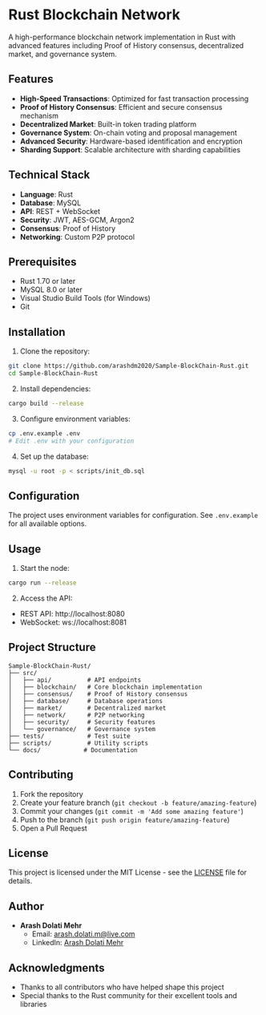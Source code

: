 # Rust Blockchain Network

A high-performance blockchain network implementation in Rust with advanced features including Proof of History consensus, decentralized market, and governance system.

## Features

- **High-Speed Transactions**: Optimized for fast transaction processing
- **Proof of History Consensus**: Efficient and secure consensus mechanism
- **Decentralized Market**: Built-in token trading platform
- **Governance System**: On-chain voting and proposal management
- **Advanced Security**: Hardware-based identification and encryption
- **Sharding Support**: Scalable architecture with sharding capabilities

## Technical Stack

- **Language**: Rust
- **Database**: MySQL
- **API**: REST + WebSocket
- **Security**: JWT, AES-GCM, Argon2
- **Consensus**: Proof of History
- **Networking**: Custom P2P protocol

## Prerequisites

- Rust 1.70 or later
- MySQL 8.0 or later
- Visual Studio Build Tools (for Windows)
- Git

## Installation

1. Clone the repository:
```bash
git clone https://github.com/arashdm2020/Sample-BlockChain-Rust.git
cd Sample-BlockChain-Rust
```

2. Install dependencies:
```bash
cargo build --release
```

3. Configure environment variables:
```bash
cp .env.example .env
# Edit .env with your configuration
```

4. Set up the database:
```bash
mysql -u root -p < scripts/init_db.sql
```

## Configuration

The project uses environment variables for configuration. See `.env.example` for all available options.

## Usage

1. Start the node:
```bash
cargo run --release
```

2. Access the API:
- REST API: http://localhost:8080
- WebSocket: ws://localhost:8081

## Project Structure

```
Sample-BlockChain-Rust/
├── src/
│   ├── api/          # API endpoints
│   ├── blockchain/   # Core blockchain implementation
│   ├── consensus/    # Proof of History consensus
│   ├── database/     # Database operations
│   ├── market/       # Decentralized market
│   ├── network/      # P2P networking
│   ├── security/     # Security features
│   └── governance/   # Governance system
├── tests/            # Test suite
├── scripts/          # Utility scripts
└── docs/            # Documentation
```

## Contributing

1. Fork the repository
2. Create your feature branch (`git checkout -b feature/amazing-feature`)
3. Commit your changes (`git commit -m 'Add some amazing feature'`)
4. Push to the branch (`git push origin feature/amazing-feature`)
5. Open a Pull Request

## License

This project is licensed under the MIT License - see the [LICENSE](LICENSE) file for details.

## Author

- **Arash Dolati Mehr**
  - Email: arash.dolati.m@live.com
  - LinkedIn: [Arash Dolati Mehr](https://www.linkedin.com/in/arashdolatimehr/)

## Acknowledgments

- Thanks to all contributors who have helped shape this project
- Special thanks to the Rust community for their excellent tools and libraries 
